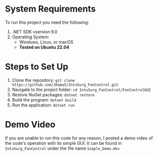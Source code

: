 # System Requirements
To run this project you need the following:

1. .NET SDK vsersion 9.0
2. Operating System:
   - Windows, Linux, or macOS 
   - **Tested on Ubuntu 22.04**

# Steps to Set Up
1. Clone the repository: `git clone https://github.com/JKama5/IntuSurg_FanControl.git`
2. Navigate to the project folder: `cd IntuSurg_FanControl/FanControlGUI`
3. Restore NuGet packages: `dotnet restore` 
4. Build the program: `dotnet build`
5. Run the application: `dotnet run`

# Demo Video
If you are unable to run this code for any reason, I posted a demo video of the code's operation with its simple GUI.
It can be found in `IntuSurg_FanControl` under the file name   `Simple_Demo.mkv`
